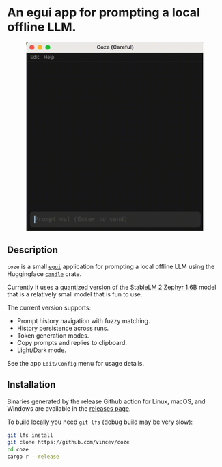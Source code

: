 # An egui app for prompting a local offline LLM.

<p align="center">
  <img alt="Example prompt" src="media/prompt.gif" height="440">
</p>

## Description

`coze` is a small [`egui`](https://github.com/emilk/egui) application for prompting
a local offline LLM using the Huggingface [`candle`](https://github.com/huggingface/candle)
crate.

Currently it uses a [quantized version](https://huggingface.co/vincevas/coze-stablelm-2-1_6b)
of the [StableLM 2 Zephyr 1.6B](https://huggingface.co/stabilityai/stablelm-2-zephyr-1_6b)
model that is a relatively small model that is fun to use.

The current version supports:

- Prompt history navigation with fuzzy matching.
- History persistence across runs.
- Token generation modes.
- Copy prompts and replies to clipboard.
- Light/Dark mode.

See the app `Edit/Config` menu for usage details.

## Installation

Binaries generated by the release Github action for Linux, macOS, and
Windows are available in the [releases page][github-releases].

[github-releases]: https://github.com/vincev/coze/releases/latest

To build locally you need `git lfs` (debug build may be very slow):

```bash
git lfs install
git clone https://github.com/vincev/coze
cd coze
cargo r --release
```
